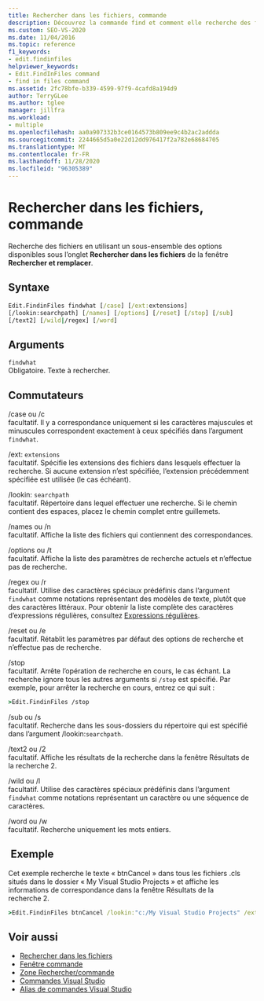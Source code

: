 ```yaml
---
title: Rechercher dans les fichiers, commande
description: Découvrez la commande find et comment elle recherche des fichiers à l’aide des options disponibles dans l’onglet Rechercher dans les fichiers de la fenêtre Rechercher et remplacer.
ms.custom: SEO-VS-2020
ms.date: 11/04/2016
ms.topic: reference
f1_keywords:
- edit.findinfiles
helpviewer_keywords:
- Edit.FindInFiles command
- find in files command
ms.assetid: 2fc78bfe-b339-4599-97f9-4cafd8a194d9
author: TerryGLee
ms.author: tglee
manager: jillfra
ms.workload:
- multiple
ms.openlocfilehash: aa0a907332b3ce0164573b809ee9c4b2ac2addda
ms.sourcegitcommit: 2244665d5a0e22d12dd976417f2a782e68684705
ms.translationtype: MT
ms.contentlocale: fr-FR
ms.lasthandoff: 11/28/2020
ms.locfileid: "96305389"
---
```

# <a name="find-in-files-command"></a>Rechercher dans les fichiers, commande
Recherche des fichiers en utilisant un sous-ensemble des options disponibles sous l’onglet **Rechercher dans les fichiers** de la fenêtre **Rechercher et remplacer**.

## <a name="syntax"></a>Syntaxe

```cmd
Edit.FindinFiles findwhat [/case] [/ext:extensions]
[/lookin:searchpath] [/names] [/options] [/reset] [/stop] [/sub]
[/text2] [/wild|/regex] [/word]
```

## <a name="arguments"></a>Arguments

`findwhat`\
Obligatoire. Texte à rechercher.

## <a name="switches"></a>Commutateurs
/case ou /c\
facultatif. Il y a correspondance uniquement si les caractères majuscules et minuscules correspondent exactement à ceux spécifiés dans l’argument `findwhat`.

/ext: `extensions`\
facultatif. Spécifie les extensions des fichiers dans lesquels effectuer la recherche. Si aucune extension n’est spécifiée, l’extension précédemment spécifiée est utilisée (le cas échéant).

/lookin: `searchpath`\
facultatif. Répertoire dans lequel effectuer une recherche. Si le chemin contient des espaces, placez le chemin complet entre guillemets.

/names ou /n\
facultatif. Affiche la liste des fichiers qui contiennent des correspondances.

/options ou /t\
facultatif. Affiche la liste des paramètres de recherche actuels et n’effectue pas de recherche.

/regex ou /r\
facultatif. Utilise des caractères spéciaux prédéfinis dans l’argument `findwhat` comme notations représentant des modèles de texte, plutôt que des caractères littéraux. Pour obtenir la liste complète des caractères d’expressions régulières, consultez [Expressions régulières](../../ide/using-regular-expressions-in-visual-studio.md).

/reset ou /e\
facultatif. Rétablit les paramètres par défaut des options de recherche et n’effectue pas de recherche.

/stop\
facultatif. Arrête l’opération de recherche en cours, le cas échant. La recherche ignore tous les autres arguments si `/stop` est spécifié. Par exemple, pour arrêter la recherche en cours, entrez ce qui suit :

```cmd
>Edit.FindinFiles /stop
```

/sub ou /s\
facultatif. Recherche dans les sous-dossiers du répertoire qui est spécifié dans l’argument /lookin:`searchpath`.

/text2 ou /2\
facultatif. Affiche les résultats de la recherche dans la fenêtre Résultats de la recherche 2.

/wild ou /l\
facultatif. Utilise des caractères spéciaux prédéfinis dans l’argument `findwhat` comme notations représentant un caractère ou une séquence de caractères.

/word ou /w\
facultatif. Recherche uniquement les mots entiers.

## <a name="example"></a> Exemple
Cet exemple recherche le texte « btnCancel » dans tous les fichiers .cls situés dans le dossier « My Visual Studio Projects » et affiche les informations de correspondance dans la fenêtre Résultats de la recherche 2.

```cmd
>Edit.FindinFiles btnCancel /lookin:"c:/My Visual Studio Projects" /ext:*.cls /text2
```

## <a name="see-also"></a>Voir aussi

- [Rechercher dans les fichiers](../../ide/find-in-files.md)
- [Fenêtre commande](../../ide/reference/command-window.md)
- [Zone Rechercher/commande](../../ide/find-command-box.md)
- [Commandes Visual Studio](../../ide/reference/visual-studio-commands.md)
- [Alias de commandes Visual Studio](../../ide/reference/visual-studio-command-aliases.md)
